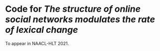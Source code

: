# Code for *The structure of online social networks modulates the rate of lexical change*
To appear in NAACL-HLT 2021.
